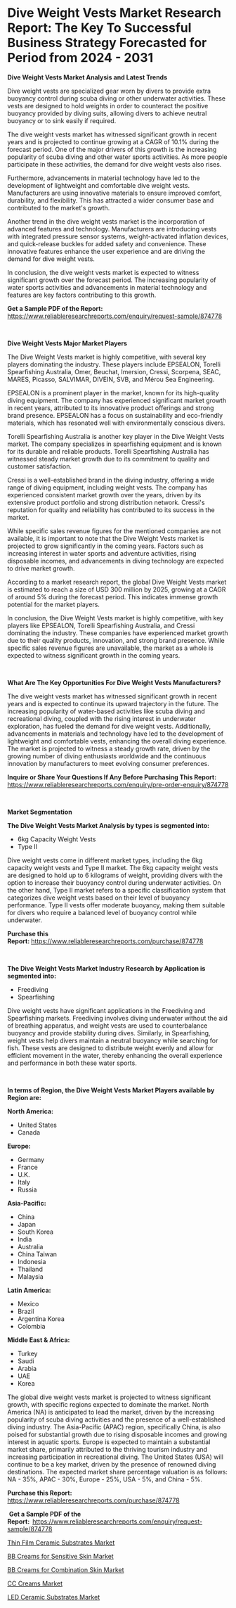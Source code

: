<p><h1>Dive Weight Vests Market Research Report: The Key To Successful Business Strategy Forecasted for Period from 2024 - 2031</h1></p><p><strong>Dive Weight Vests Market Analysis and Latest Trends</strong></p>
<p><p>Dive weight vests are specialized gear worn by divers to provide extra buoyancy control during scuba diving or other underwater activities. These vests are designed to hold weights in order to counteract the positive buoyancy provided by diving suits, allowing divers to achieve neutral buoyancy or to sink easily if required.</p><p>The dive weight vests market has witnessed significant growth in recent years and is projected to continue growing at a CAGR of 10.1% during the forecast period. One of the major drivers of this growth is the increasing popularity of scuba diving and other water sports activities. As more people participate in these activities, the demand for dive weight vests also rises.</p><p>Furthermore, advancements in material technology have led to the development of lightweight and comfortable dive weight vests. Manufacturers are using innovative materials to ensure improved comfort, durability, and flexibility. This has attracted a wider consumer base and contributed to the market's growth.</p><p>Another trend in the dive weight vests market is the incorporation of advanced features and technology. Manufacturers are introducing vests with integrated pressure sensor systems, weight-activated inflation devices, and quick-release buckles for added safety and convenience. These innovative features enhance the user experience and are driving the demand for dive weight vests.</p><p>In conclusion, the dive weight vests market is expected to witness significant growth over the forecast period. The increasing popularity of water sports activities and advancements in material technology and features are key factors contributing to this growth.</p></p>
<p><strong>Get a Sample PDF of the Report:&nbsp;</strong> <a href="https://www.reliableresearchreports.com/enquiry/request-sample/874778">https://www.reliableresearchreports.com/enquiry/request-sample/874778</a></p>
<p>&nbsp;</p>
<p><strong>Dive Weight Vests Major Market Players</strong></p>
<p><p>The Dive Weight Vests market is highly competitive, with several key players dominating the industry. These players include EPSEALON, Torelli Spearfishing Australia, Omer, Beuchat, Imersion, Cressi, Scorpena, SEAC, MARES, Picasso, SALVIMAR, DIVEIN, SVB, and Mérou Sea Engineering.</p><p>EPSEALON is a prominent player in the market, known for its high-quality diving equipment. The company has experienced significant market growth in recent years, attributed to its innovative product offerings and strong brand presence. EPSEALON has a focus on sustainability and eco-friendly materials, which has resonated well with environmentally conscious divers.</p><p>Torelli Spearfishing Australia is another key player in the Dive Weight Vests market. The company specializes in spearfishing equipment and is known for its durable and reliable products. Torelli Spearfishing Australia has witnessed steady market growth due to its commitment to quality and customer satisfaction.</p><p>Cressi is a well-established brand in the diving industry, offering a wide range of diving equipment, including weight vests. The company has experienced consistent market growth over the years, driven by its extensive product portfolio and strong distribution network. Cressi's reputation for quality and reliability has contributed to its success in the market.</p><p>While specific sales revenue figures for the mentioned companies are not available, it is important to note that the Dive Weight Vests market is projected to grow significantly in the coming years. Factors such as increasing interest in water sports and adventure activities, rising disposable incomes, and advancements in diving technology are expected to drive market growth.</p><p>According to a market research report, the global Dive Weight Vests market is estimated to reach a size of USD 300 million by 2025, growing at a CAGR of around 5% during the forecast period. This indicates immense growth potential for the market players.</p><p>In conclusion, the Dive Weight Vests market is highly competitive, with key players like EPSEALON, Torelli Spearfishing Australia, and Cressi dominating the industry. These companies have experienced market growth due to their quality products, innovation, and strong brand presence. While specific sales revenue figures are unavailable, the market as a whole is expected to witness significant growth in the coming years.</p></p>
<p>&nbsp;</p>
<p><strong>What Are The Key Opportunities For Dive Weight Vests Manufacturers?</strong></p>
<p><p>The dive weight vests market has witnessed significant growth in recent years and is expected to continue its upward trajectory in the future. The increasing popularity of water-based activities like scuba diving and recreational diving, coupled with the rising interest in underwater exploration, has fueled the demand for dive weight vests. Additionally, advancements in materials and technology have led to the development of lightweight and comfortable vests, enhancing the overall diving experience. The market is projected to witness a steady growth rate, driven by the growing number of diving enthusiasts worldwide and the continuous innovation by manufacturers to meet evolving consumer preferences.</p></p>
<p><strong>Inquire or Share Your Questions If Any Before Purchasing This Report:</strong> <a href="https://www.reliableresearchreports.com/enquiry/pre-order-enquiry/874778">https://www.reliableresearchreports.com/enquiry/pre-order-enquiry/874778</a></p>
<p>&nbsp;</p>
<p><strong>Market Segmentation</strong></p>
<p><strong>The Dive Weight Vests Market Analysis by types is segmented into:</strong></p>
<p><ul><li>6kg Capacity Weight Vests</li><li>Type II</li></ul></p>
<p><p>Dive weight vests come in different market types, including the 6kg capacity weight vests and Type II market. The 6kg capacity weight vests are designed to hold up to 6 kilograms of weight, providing divers with the option to increase their buoyancy control during underwater activities. On the other hand, Type II market refers to a specific classification system that categorizes dive weight vests based on their level of buoyancy performance. Type II vests offer moderate buoyancy, making them suitable for divers who require a balanced level of buoyancy control while underwater.</p></p>
<p><strong>Purchase this Report:&nbsp;</strong><a href="https://www.reliableresearchreports.com/purchase/874778">https://www.reliableresearchreports.com/purchase/874778</a></p>
<p>&nbsp;</p>
<p><strong>The Dive Weight Vests Market Industry Research by Application is segmented into:</strong></p>
<p><ul><li>Freediving</li><li>Spearfishing</li></ul></p>
<p><p>Dive weight vests have significant applications in the Freediving and Spearfishing markets. Freediving involves diving underwater without the aid of breathing apparatus, and weight vests are used to counterbalance buoyancy and provide stability during dives. Similarly, in Spearfishing, weight vests help divers maintain a neutral buoyancy while searching for fish. These vests are designed to distribute weight evenly and allow for efficient movement in the water, thereby enhancing the overall experience and performance in both these water sports.</p></p>
<p>&nbsp;</p>
<p><strong>In terms of Region, the Dive Weight Vests Market Players available by Region are:</strong></p>
<p>
    <p> <strong> North America: </strong>
        <ul>
            <li>United States</li>
            <li>Canada</li>
        </ul>
        </p> 
    <p> <strong> Europe: </strong>
        <ul>
            <li>Germany</li>
            <li>France</li>
            <li>U.K.</li>
            <li>Italy</li>
            <li>Russia</li>
        </ul>
        </p> 
    <p> <strong> Asia-Pacific: </strong>
        <ul>
            <li>China</li>
            <li>Japan</li>
            <li>South Korea</li>
            <li>India</li>
            <li>Australia</li>
            <li>China Taiwan</li>
            <li>Indonesia</li>
            <li>Thailand</li>
            <li>Malaysia</li>
        </ul>
        </p> 
    <p> <strong> Latin America: </strong>
        <ul>
            <li>Mexico</li>
            <li>Brazil</li>
            <li>Argentina Korea</li>
            <li>Colombia</li>
        </ul>
        </p> 
    <p> <strong> Middle East & Africa: </strong>
        <ul>
            <li>Turkey</li>
            <li>Saudi</li>
            <li>Arabia</li>
            <li>UAE</li>
            <li>Korea</li>
        </ul>
    </p>
    </p>
<p><p>The global dive weight vests market is projected to witness significant growth, with specific regions expected to dominate the market. North America (NA) is anticipated to lead the market, driven by the increasing popularity of scuba diving activities and the presence of a well-established diving industry. The Asia-Pacific (APAC) region, specifically China, is also poised for substantial growth due to rising disposable incomes and growing interest in aquatic sports. Europe is expected to maintain a substantial market share, primarily attributed to the thriving tourism industry and increasing participation in recreational diving. The United States (USA) will continue to be a key market, driven by the presence of renowned diving destinations. The expected market share percentage valuation is as follows: NA - 35%, APAC - 30%, Europe - 25%, USA - 5%, and China - 5%.</p></p>
<p><strong>Purchase this Report: </strong><a href="https://www.reliableresearchreports.com/purchase/874778">https://www.reliableresearchreports.com/purchase/874778</a></p>
<p>&nbsp;<strong>Get a Sample PDF of the Report:&nbsp;&nbsp;</strong><a href="https://www.reliableresearchreports.com/enquiry/request-sample/874778">https://www.reliableresearchreports.com/enquiry/request-sample/874778</a></p>
<p><strong></strong></p>
<p><p><a href="https://medium.com/@lawrenceguerrero666/analyzing-thin-film-ceramic-substrates-market-global-industry-perspective-and-forecast-2024-to-408499f3b7ac">Thin Film Ceramic Substrates Market</a></p><p><a href="https://medium.com/@debramedina73/bb-creams-for-sensitive-skin-market-insights-into-market-cagr-market-trends-and-growth-3d6ec9f8306e">BB Creams for Sensitive Skin Market</a></p><p><a href="https://medium.com/@debramedina73/bb-creams-for-combination-skin-market-size-cagr-trends-2024-2030-80c48e74640d">BB Creams for Combination Skin Market</a></p><p><a href="https://medium.com/@debramedina73/cc-creams-market-competitive-analysis-market-trends-and-forecast-to-2031-b785dc284d0a">CC Creams Market</a></p><p><a href="https://medium.com/@lawrenceguerrero666/led-ceramic-substrates-market-comprehensive-assessment-by-type-application-and-geography-a52feb4e7f54">LED Ceramic Substrates Market</a></p></p>